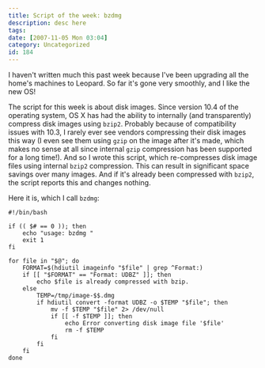 ```yaml
---
title: Script of the week: bzdmg
description: desc here
tags: 
date: [2007-11-05 Mon 03:04]
category: Uncategorized
id: 184
---
```


I haven't written much this past week because I've been upgrading all the home's machines to Leopard.  So far it's gone very smoothly, and I like the new OS!

The script for this week is about disk images.  Since version 10.4 of the operating system, OS X has had the ability to internally (and transparently) compress disk images using `bzip2`.  Probably because of compatibility issues with 10.3, I rarely ever see vendors compressing their disk images this way (I even see them using `gzip` on the image after it's made, which makes no sense at all since internal `gzip` compression has been supported for a long time!).  And so I wrote this script, which re-compresses disk image files using internal `bzip2` compression.  This can result in significant space savings over many images.  And if it's already been compressed with `bzip2`, the script reports this and changes nothing.

<!--more-->
Here it is, which I call `bzdmg`:

    #!/bin/bash
    
    if (( $# == 0 )); then
        echo "usage: bzdmg "
        exit 1
    fi
    
    for file in "$@"; do
        FORMAT=$(hdiutil imageinfo "$file" | grep ^Format:)
        if [[ "$FORMAT" == "Format: UDBZ" ]]; then
            echo $file is already compressed with bzip.
        else
            TEMP=/tmp/image-$$.dmg
            if hdiutil convert -format UDBZ -o $TEMP "$file"; then
                mv -f $TEMP "$file" 2> /dev/null
                if [[ -f $TEMP ]]; then
                    echo Error converting disk image file '$file'
                    rm -f $TEMP
                fi
            fi
        fi
    done

